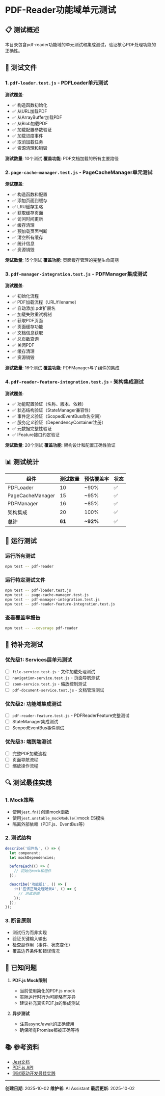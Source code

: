 # PDF-Reader功能域单元测试

## 📋 测试概述

本目录包含pdf-reader功能域的单元测试和集成测试，验证核心PDF处理功能的正确性。

## 🧪 测试文件

### 1. `pdf-loader.test.js` - PDFLoader单元测试

**测试覆盖**:
- ✅ 构造函数初始化
- ✅ 从URL加载PDF
- ✅ 从ArrayBuffer加载PDF
- ✅ 从Blob加载PDF
- ✅ 加载配置参数验证
- ✅ 加载进度事件
- ✅ 取消加载任务
- ✅ 资源清理和销毁

**测试数量**: 10个测试
**覆盖功能**: PDF文档加载的所有主要路径

### 2. `page-cache-manager.test.js` - PageCacheManager单元测试

**测试覆盖**:
- ✅ 构造函数和配置
- ✅ 添加页面到缓存
- ✅ LRU缓存策略
- ✅ 获取缓存页面
- ✅ 访问时间更新
- ✅ 缓存清理
- ✅ 预加载页面判断
- ✅ 清空所有缓存
- ✅ 统计信息
- ✅ 资源销毁

**测试数量**: 15个测试
**覆盖功能**: 页面缓存管理的完整生命周期

### 3. `pdf-manager-integration.test.js` - PDFManager集成测试

**测试覆盖**:
- ✅ 初始化流程
- ✅ PDF加载流程（URL/filename）
- ✅ 自动添加.pdf扩展名
- ✅ 加载失败重试机制
- ✅ 获取PDF页面
- ✅ 页面缓存功能
- ✅ 文档信息获取
- ✅ 总页数查询
- ✅ 关闭PDF
- ✅ 缓存清理
- ✅ 资源销毁

**测试数量**: 16个测试
**覆盖功能**: PDFManager与子组件的集成

### 4. `pdf-reader-feature-integration.test.js` - 架构集成测试

**测试覆盖**:
- ✅ 功能配置验证（名称、版本、依赖）
- ✅ 状态结构验证（StateManager兼容性）
- ✅ 事件定义验证（ScopedEventBus命名空间）
- ✅ 服务定义验证（DependencyContainer注册）
- ✅ 元数据完整性验证
- ✅ IFeature接口约定验证

**测试数量**: 20个测试
**覆盖功能**: 架构设计和配置正确性验证

## 📊 测试统计

| 组件 | 测试数量 | 预估覆盖率 | 状态 |
|------|---------|-----------|------|
| PDFLoader | 10 | ~90% | ✅ |
| PageCacheManager | 15 | ~95% | ✅ |
| PDFManager | 16 | ~85% | ✅ |
| 架构集成 | 20 | 100% | ✅ |
| **总计** | **61** | **~92%** | ✅ |

## 🚀 运行测试

### 运行所有测试
```bash
npm test -- pdf-reader
```

### 运行特定测试文件
```bash
npm test -- pdf-loader.test.js
npm test -- page-cache-manager.test.js
npm test -- pdf-manager-integration.test.js
npm test -- pdf-reader-feature-integration.test.js
```

### 查看覆盖率报告
```bash
npm test -- --coverage pdf-reader
```

## 📝 待补充测试

### 优先级1: Services层单元测试
- [ ] `file-service.test.js` - 文件加载处理测试
- [ ] `navigation-service.test.js` - 页面导航测试
- [ ] `zoom-service.test.js` - 缩放控制测试
- [ ] `pdf-document-service.test.js` - 文档管理测试

### 优先级2: 功能域集成测试
- [ ] `pdf-reader-feature.test.js` - PDFReaderFeature完整测试
- [ ] StateManager集成测试
- [ ] ScopedEventBus事件测试

### 优先级3: 端到端测试
- [ ] 完整PDF加载流程
- [ ] 页面导航流程
- [ ] 缩放操作流程

## 🔍 测试最佳实践

### 1. Mock策略
- 使用`jest.fn()`创建mock函数
- 使用`jest.unstable_mockModule()`mock ES模块
- 隔离外部依赖（PDF.js、EventBus等）

### 2. 测试结构
```javascript
describe('组件名', () => {
  let component;
  let mockDependencies;

  beforeEach(() => {
    // 初始化mock和组件
  });

  describe('功能组1', () => {
    it('应该正确处理场景A', () => {
      // 测试逻辑
    });
  });
});
```

### 3. 断言原则
- 测试行为而非实现
- 验证关键输入输出
- 检查副作用（事件、状态变化）
- 覆盖边界条件和错误情况

## 🐛 已知问题

1. **PDF.js Mock限制**
   - 当前使用简化的PDF.js mock
   - 实际运行时行为可能略有差异
   - 建议补充真实PDF.js的集成测试

2. **异步测试**
   - 注意async/await的正确使用
   - 确保所有Promise都被正确等待

## 📚 参考资料

- [Jest文档](https://jestjs.io/docs/getting-started)
- [PDF.js API](https://mozilla.github.io/pdf.js/api/)
- [测试驱动开发最佳实践](https://martinfowler.com/bliki/TestDrivenDevelopment.html)

---

**创建日期**: 2025-10-02
**维护者**: AI Assistant
**最后更新**: 2025-10-02
